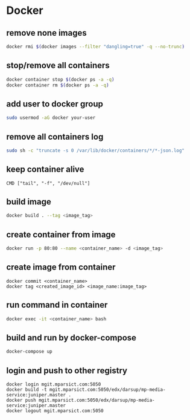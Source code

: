 # Docker

## remove none images

```bash
docker rmi $(docker images --filter "dangling=true" -q --no-trunc)
```

## stop/remove all containers

```bash
docker container stop $(docker ps -a -q)
docker container rm $(docker ps -a -q)
```

## add user to docker group

```bash
sudo usermod -aG docker your-user
```

## remove all containers log

```bash
sudo sh -c "truncate -s 0 /var/lib/docker/containers/*/*-json.log"
```

## keep container alive

```
CMD ["tail", "-f", "/dev/null"]
```

## build image

```bash
docker build . --tag <image_tag>
```

## create container from image

```bash
docker run -p 80:80 --name <container_name> -d <image_tag>
```

## create image from container

```
docker commit <container_name>
docker tag <created_image_id> <image_name:image_tag>
```

## run command in container

```bash
docker exec -it <container_name> bash
```

## build and run by docker-compose

```bash
docker-compose up
```

## login and push to other registry

```
docker login mgit.mparsict.com:5050
docker build -t mgit.mparsict.com:5050/edx/darsup/mp-media-service:juniper.master .
docker push mgit.mparsict.com:5050/edx/darsup/mp-media-service:juniper.master
docker logout mgit.mparsict.com:5050
```